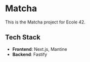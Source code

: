 # Matcha

This is the Matcha project for Ecole 42.

## Tech Stack

- **Frontend**: Next.js, Mantine
- **Backend**: Fastify